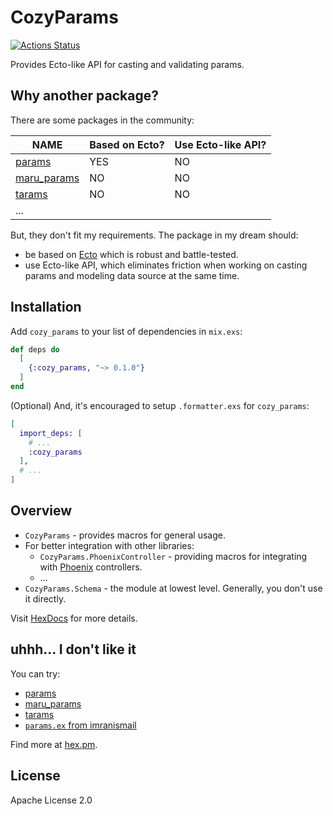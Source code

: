 # CozyParams

[![Actions Status](https://github.com/c4710n/cozy_params/workflows/build/badge.svg)](https://github.com/c4710n/cozy_params/actions)

Provides Ecto-like API for casting and validating params.

## Why another package?

There are some packages in the community:

| NAME                                                      | Based on Ecto? | Use Ecto-like API? |
| --------------------------------------------------------- | -------------- | ------------------ |
| [params](https://github.com/vic/params)                   | YES            | NO                 |
| [maru_params](https://github.com/elixir-maru/maru_params) | NO             | NO                 |
| [tarams](https://github.com/bluzky/tarams)                | NO             | NO                 |
| ...                                                       |                |                    |

But, they don't fit my requirements. The package in my dream should:

- be based on [Ecto](https://github.com/elixir-ecto/ecto) which is robust and battle-tested.
- use Ecto-like API, which eliminates friction when working on casting params and modeling data source at the same time.

## Installation

Add `cozy_params` to your list of dependencies in `mix.exs`:

```elixir
def deps do
  [
    {:cozy_params, "~> 0.1.0"}
  ]
end
```

(Optional) And, it's encouraged to setup `.formatter.exs` for `cozy_params`:

```elixir
[
  import_deps: [
    # ...
    :cozy_params
  ],
  # ...
]
```

## Overview

- `CozyParams` - provides macros for general usage.
- For better integration with other libraries:
  - `CozyParams.PhoenixController` - providing macros for integrating with [Phoenix](https://github.com/phoenixframework/phoenix) controllers.
  - ...
- `CozyParams.Schema` - the module at lowest level. Generally, you don't use it directly.

Visit [HexDocs](https://hexdocs.pm/cozy_params) for more details.

## uhhh... I don't like it

You can try:

- [params](https://github.com/vic/params)
- [maru_params](https://github.com/elixir-maru/maru_params)
- [tarams](https://github.com/bluzky/tarams)
- [`params.ex` from imranismail](https://gist.github.com/imranismail/eb60c709b230c1cbf344553888b9387d)

Find more at [hex.pm](https://hex.pm/packages?search=params&sort=recent_downloads).

## License

Apache License 2.0
